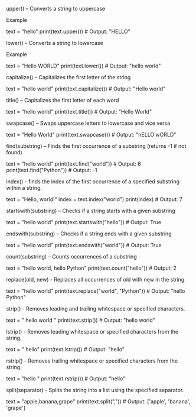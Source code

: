 upper() – Converts a string to uppercase

Example

text = "hello"
print(text.upper())  # Output: "HELLO"

lower() – Converts a string to lowercase

Example

text = "Hello WORLD"
print(text.lower())  # Output: "hello world"

capitalize() – Capitalizes the first letter of the string

text = "hello world"
print(text.capitalize())  # Output: "Hello world"

title() – Capitalizes the first letter of each word

text = "hello world"
print(text.title())  # Output: "Hello World"

swapcase() – Swaps uppercase letters to lowercase and vice versa

text = "Hello World"
print(text.swapcase())  # Output: "hELLO wORLD"

find(substring) – Finds the first occurrence of a substring (returns -1 if not found)

text = "hello world"
print(text.find("world"))  # Output: 6
print(text.find("Python"))  # Output: -1

index() - finds the index of the first occurrence of a specified substring within a string.

text = "Hello, world!"
index = text.index("world")
print(index)  # Output: 7

startswith(substring) – Checks if a string starts with a given substring

text = "hello world"
print(text.startswith("hello"))  # Output: True

endswith(substring) – Checks if a string ends with a given substring

text = "hello world"
print(text.endswith("world"))  # Output: True

count(substring) – Counts occurrences of a substring

text = "hello world, hello Python"
print(text.count("hello"))  # Output: 2

replace(old, new) - Replaces all occurrences of old with new in the string.

text = "hello world"
print(text.replace("world", "Python"))  # Output: "hello Python"

strip() - Removes leading and trailing whitespace or specified characters.

text = "   hello world   "
print(text.strip())  # Output: "hello world"

lstrip() - Removes leading whitespace or specified characters from the string.

text = "   hello"
print(text.lstrip())  # Output: "hello"

rstrip() - Removes trailing whitespace or specified characters from the string.

text = "hello   "
print(text.rstrip())  # Output: "hello"

split(separator) - Splits the string into a list using the specified separator.

text = "apple,banana,grape"
print(text.split(","))  # Output: ['apple', 'banana', 'grape']
